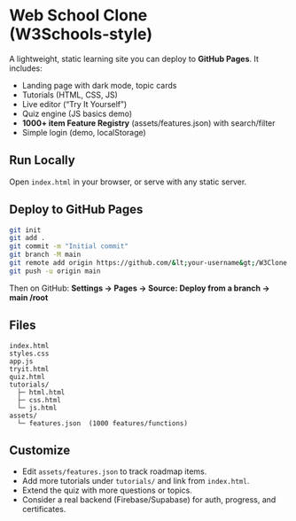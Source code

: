 
# Web School Clone (W3Schools‑style)

A lightweight, static learning site you can deploy to **GitHub Pages**. It includes:
- Landing page with dark mode, topic cards
- Tutorials (HTML, CSS, JS)
- Live editor (“Try It Yourself”)
- Quiz engine (JS basics demo)
- **1000+ item Feature Registry** (assets/features.json) with search/filter
- Simple login (demo, localStorage)

## Run Locally
Open `index.html` in your browser, or serve with any static server.

## Deploy to GitHub Pages
```bash
git init
git add .
git commit -m "Initial commit"
git branch -M main
git remote add origin https://github.com/&lt;your-username&gt;/W3Clone.git
git push -u origin main
```
Then on GitHub: **Settings → Pages → Source: Deploy from a branch → main /root**

## Files
```
index.html
styles.css
app.js
tryit.html
quiz.html
tutorials/
  ├─ html.html
  ├─ css.html
  └─ js.html
assets/
  └─ features.json  (1000 features/functions)
```

## Customize
- Edit `assets/features.json` to track roadmap items.
- Add more tutorials under `tutorials/` and link from `index.html`.
- Extend the quiz with more questions or topics.
- Consider a real backend (Firebase/Supabase) for auth, progress, and certificates.
